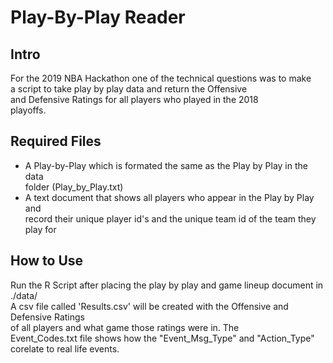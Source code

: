 # Play-By-Play Reader

## Intro 
For the 2019 NBA Hackathon one of the technical questions was to make   
a script to take play by play data and return the Offensive  
and Defensive Ratings for all players who played in the 2018  
playoffs.  

## Required Files

* A Play-by-Play which is formated the same as the Play by Play in the data  
  folder (Play_by_Play.txt)
* A text document that shows all players who appear in the Play by Play and  
  record their unique player id's and the unique team id of the team they play for 

## How to Use 
Run the R Script after placing the play by play and game lineup document in ./data/  
A csv file called 'Results.csv' will be created with the Offensive and Defensive Ratings  
of all players and what game those ratings were in. The  
Event_Codes.txt file shows how the "Event_Msg_Type" and "Action_Type"    
corelate to real life events.

